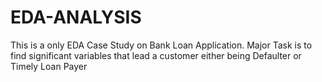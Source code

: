 # EDA-ANALYSIS
This is a only EDA Case Study on Bank Loan Application. Major Task is to find significant variables that lead a customer either being Defaulter or Timely Loan Payer
